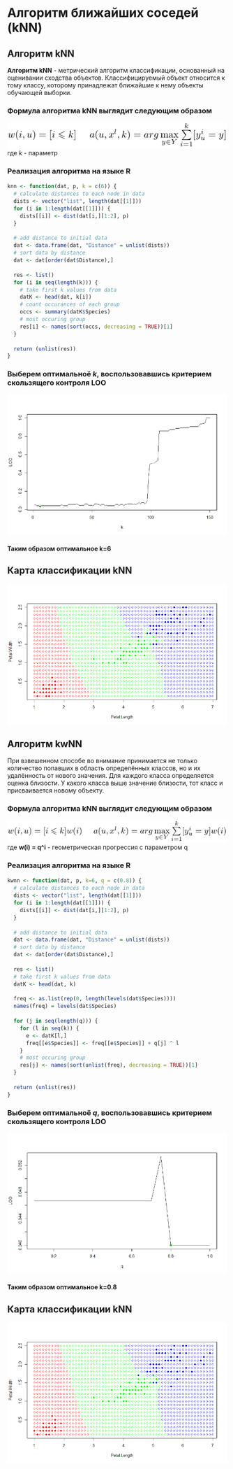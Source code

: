 # Алгоритм ближайших соседей (kNN)
## Алгоритм kNN
**Алгоритм kNN** - метрический алгоритм классификации, основанный на оценивании сходства объектов. Классифицируемый объект относится к тому классу, которому принадлежат ближайшие к нему объекты обучающей выборки.

### Формула алгоритма kNN выглядит следующим образом
![Формула](knntex.png)\
где *k* - параметр

### Реализация алгоритма на языке R
```r
knn <- function(dat, p, k = c(6)) {
  # calculate distances to each node in data
  dists <- vector("list", length(dat[[1]]))
  for (i in 1:length(dat[[1]])) {
    dists[[i]] <- dist(dat[i,][1:2], p)
  }
  
  # add distance to initial data
  dat <- data.frame(dat, "Distance" = unlist(dists))
  # sort data by distance
  dat <- dat[order(dat$Distance),]

  res <- list()  
  for (i in seq(length(k))) {
    # take first k values from data
    datK <- head(dat, k[i])
    # count occurances of each group
    occs <- summary(datK$Species)
    # most occuring group  
    res[i] <- names(sort(occs, decreasing = TRUE))[1]
  }
  
  return (unlist(res))
}
```
### Выберем оптимальноё *k*, воспользовавшись критерием скользящего контроля LOO
![График LOO(k)](LOOfromk.png)
#### Таким образом оптимальное k=6
## Карта классификации kNN
![Карта классификации kNN](knn6map.png)

## Алгоритм kwNN
При взвешенном способе во внимание принимается не только количество попавших в область определённых классов, но и их удалённость от нового значения. Для каждого класса определяется оценка близости. У какого класса выше значение близости, тот класс и присваивается новому объекту.

### Формула алгоритма kNN выглядит следующим образом
![Формула](kwnntex.png)\
где **w(i) = q^i** - геометрическая прогрессия с параметром q

### Реализация алгоритма на языке R
```r
kwnn <- function(dat, p, k=6, q = c(0.8)) {
  # calculate distances to each node in data
  dists <- vector("list", length(dat[[1]]))
  for (i in 1:length(dat[[1]])) {
    dists[[i]] <- dist(dat[i,][1:2], p)
  }
  
  # add distance to initial data
  dat <- data.frame(dat, "Distance" = unlist(dists))
  # sort data by distance
  dat <- dat[order(dat$Distance),]
  
  res <- list()
  # take first k values from data
  datK <- head(dat, k)
  
  freq <- as.list(rep(0, length(levels(dat$Species))))
  names(freq) = levels(dat$Species)
  
  for (j in seq(length(q))) {
    for (l in seq(k)) {
      e <- datK[l,]
      freq[[e$Species]] <- freq[[e$Species]] + q[j] ^ l
    }
    # most occuring group  
    res[j] <- names(sort(unlist(freq), decreasing = TRUE))[1]
  }
  
  return (unlist(res))
}
```
### Выберем оптимальноё *q*, воспользовавшись критерием скользящего контроля LOO
![График LOO(q)](LOOfromq.png)
#### Таким образом оптимальное k=0.8
## Карта классификации kNN
![Карта классификации kNN](kwnn608map.png)